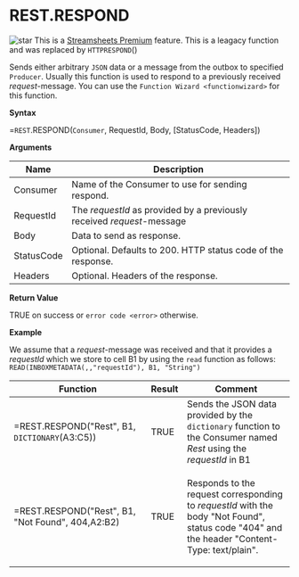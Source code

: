 # REST.RESPOND

![star](/images/star.svg) This is a [Streamsheets
Premium](https://cedalo.com/download/) feature. This is a leagacy
function and was replaced by `HTTPRESPOND`()

Sends either arbitrary `JSON` data or a message from the outbox to
specified `Producer`. Usually this function is used to respond to a
previously received *request*-message. You can use the
`Function Wizard <functionwizard>` for this function.

**Syntax**

=`REST`.RESPOND(`Consumer`, RequestId, Body, \[StatusCode, Headers\])

**Arguments**

| Name       | Description                                                            |
|------------|------------------------------------------------------------------------|
| Consumer   | Name of the Consumer to use for sending respond.                       |
| RequestId  | The *requestId* as provided by a previously received *request*-message |
| Body       | Data to send as response.                                              |
| StatusCode | Optional. Defaults to 200. HTTP status code of the response.           |
| Headers    | Optional. Headers of the response.                                     |

**Return Value**

TRUE on success or `error code <error>` otherwise.

**Example**

We assume that a *request*-message was received and that it provides a
*requestId* which we store to cell B1 by using the `read` function as
follows: `READ(INBOXMETADATA(,,"requestId"), B1, "String")`

<table>
<colgroup>
<col style="width: 50%" />
<col style="width: 10%" />
<col style="width: 40%" />
</colgroup>
<thead>
<tr class="header">
<th>Function</th>
<th>Result</th>
<th>Comment</th>
</tr>
</thead>
<tbody>
<tr class="odd">
<td>=REST.RESPOND("Rest", B1, <code class="interpreted-text" role="ref">DICTIONARY</code>(A3:C5))</td>
<td>TRUE</td>
<td>Sends the JSON data provided by the <code class="interpreted-text" role="ref">dictionary</code> function to the Consumer named <em>Rest</em> using the <em>requestId</em> in B1</td>
</tr>
<tr class="even">
<td><p>=REST.RESPOND("Rest", B1, "Not Found", 404,<span class="blue">A2:B2</span>)</p>
<blockquote>

</blockquote></td>
<td><p>TRUE</p></td>
<td><p>Responds to the request corresponding to <em>requestId</em> with the body "Not Found", status code "404" and the header "Content-Type: text/plain".</p></td>
</tr>
</tbody>
</table>
